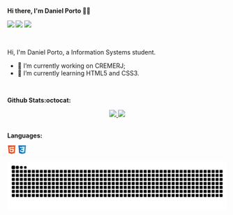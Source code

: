 <!-- Apresentação -->

<p aling="center"> <strong>
   Hi there, I'm Daniel Porto 👋🏽 

  <a href=https://www.instagram.com/danportoo/ target="_blank"><img src="https://img.shields.io/badge/-Instagram-%23E4405F?style=for-the-badge&logo=instagram&logoColor=white" target="_blank"></a>
  <a href = "mailto:danportoo15@gmail.com"><img src="https://img.shields.io/badge/-Gmail-%23333?style=for-the-badge&logo=gmail&logoColor=white" target="_blank"></a>
  <a href="https://www.linkedin.com/in/daniel-porto-" target="_blank"><img src="https://img.shields.io/badge/-LinkedIn-%230077B5?style=for-the-badge&logo=linkedin&logoColor=white" target="_blank"></a> </strong>
</p> 
<br>

Hi, I'm Daniel Porto, a Information Systems student.

- 🔭 I’m currently working on CREMERJ;
- 🌱 I’m currently learning HTML5 and CSS3.
 <br>

<div>
  <p><b>Github Stats:octocat: </b></p>
  <center>
  <a href="https://github.com/danportoo">
  <img height="152em" src="https://github-readme-stats.vercel.app/api?username=danportoo&show_icons=true&theme=react&include_all_commits=true&count_private=true"/>
  <img height="152em" src="https://github-readme-stats.vercel.app/api/top-langs/?username=danportoo&layout=compact&langs_count=7&theme=react"/>
  </center>
</div>  <br>
 

 
 <!-- tecnologias -->
  
   <a></a>**Languages:**  

<code><img height="20" src="https://raw.githubusercontent.com/devicons/devicon/master/icons/html5/html5-original.svg"></code>
<code><img height="20" src="https://raw.githubusercontent.com/devicons/devicon/master/icons/css3/css3-original.svg"></code>


 <!--contatos-->

  ![Snake animation](https://github.com/danportoo/danportoo/blob/output/github-contribution-grid-snake.svg)
 
</div>
